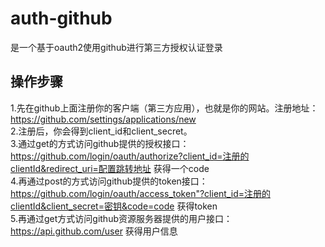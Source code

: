 # auth-github
是一个基于oauth2使用github进行第三方授权认证登录  

## 操作步骤
1.先在github上面注册你的客户端（第三方应用），也就是你的网站。注册地址：https://github.com/settings/applications/new  
2.注册后，你会得到client_id和client_secret。  
3.通过get的方式访问github提供的授权接口：https://github.com/login/oauth/authorize?client_id=注册的clientId&redirect_uri=配置跳转地址  获得一个code  
4.再通过post的方式访问github提供的token接口：https://github.com/login/oauth/access_token"?client_id=注册的clientId&client_secret=密钥&code=code 获得token  
5.再通过get方式访问github资源服务器提供的用户接口：https://api.github.com/user 获得用户信息
